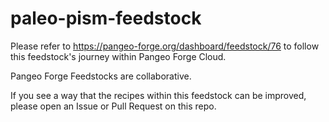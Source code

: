 # paleo-pism-feedstock

Please refer to https://pangeo-forge.org/dashboard/feedstock/76 to follow this feedstock's journey within Pangeo Forge Cloud.

Pangeo Forge Feedstocks are collaborative.

If you see a way that the recipes within this feedstock can be improved, please open an Issue or Pull Request on this repo.
